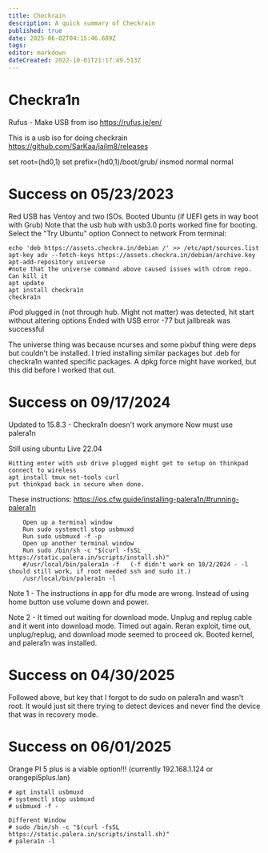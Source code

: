 ```yaml
---
title: Checkrain
description: A quick summary of Checkrain
published: true
date: 2025-06-02T04:15:46.689Z
tags: 
editor: markdown
dateCreated: 2022-10-01T21:17:49.513Z
---
```


# Checkra1n



Rufus - Make USB from iso
https://rufus.ie/en/


This is a usb iso for doing checkrain
https://github.com/SarKaa/jailm8/releases

set root=(hd0,1)
set prefix=(hd0,1)/boot/grub/
insmod normal
normal

# Success on 05/23/2023
Red USB has Ventoy and two ISOs.
Booted Ubuntu  (if UEFI gets in way boot with Grub)
Note that the usb hub with usb3.0 ports worked fine for booting.
Select the "Try Ubuntu" option
Connect to network
From terminal: 
```
echo 'deb https://assets.checkra.in/debian /' >> /etc/apt/sources.list
apt-key adv --fetch-keys https://assets.checkra.in/debian/archive.key
apt-add-repository universe
#note that the universe command above caused issues with cdrom repo.  Can kill it
apt update
apt install checkra1n
checkra1n
```

iPod plugged in (not through hub.  Might not matter)
was detected, hit start without altering options
Ended with USB error -77 but jailbreak was successful

The universe thing was because ncurses and some pixbuf thing were deps but couldn't be installed.  I tried installing similar packages but .deb for checkra1n wanted specific packages.  A dpkg force might have worked, but this did before I worked that out.

# Success on 09/17/2024
Updated to 15.8.3 - Checkra1n doesn't work anymore
Now must use palera1n

Still using ubuntu Live 22.04
```
Hitting enter with usb drive plugged might get to setup on thinkpad
connect to wireless
apt install tmux net-tools curl
put thinkpad back in secure when done.
```

These instructions:
https://ios.cfw.guide/installing-palera1n/#running-palera1n
```
    Open up a terminal window
    Run sudo systemctl stop usbmuxd
    Run sudo usbmuxd -f -p
    Open up another terminal window
    Run sudo /bin/sh -c "$(curl -fsSL https://static.palera.in/scripts/install.sh)"
    #/usr/local/bin/palera1n -f   (-f didn't work on 10/2/2024 - -l should still work, if root needed ssh and sudo it.)
    /usr/local/bin/palera1n -l
```
Note 1 - The instructions in app for dfu mode are wrong.  Instead of using home button use volume down and power.

Note 2 - It timed out waiting for download mode.  Unplug and replug cable and it went into download mode.
Timed out again.  Reran exploit, time out, unplug/replug, and download mode seemed to proceed ok.  Booted kernel, and palera1n was installed.  

# Success on 04/30/2025
Followed above, but key that I forgot to do sudo on palera1n and wasn't root.  It would just sit there trying to detect devices and never find the device that was in recovery mode.

# Success on 06/01/2025
Orange PI 5 plus is a viable option!!! (currently 192.168.1.124 or orangepi5plus.lan)
```
# apt install usbmuxd
# systemctl stop usbmuxd
# usbmuxd -f -

Different Window
# sudo /bin/sh -c "$(curl -fsSL https://static.palera.in/scripts/install.sh)"
# palera1n -l
```

